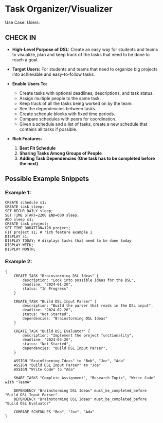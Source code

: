 # Task Organizer/Visualizer

Use Case: 
Users: 
## CHECK IN
- **High-Level Purpose of DSL:**
  Create an easy way for students and teams to visualize, plan and keep track of the tasks that need to be done to reach a goal.

- **Target Users:**
  For students and teams that need to organize big projects into achievable and easy-to-follow tasks.

- **Enable Users To:**
  - Create tasks with optional deadlines, descriptions, and task status.
  - Assign multiple people to the same task.
  - Keep track of all the tasks being worked on by the team.
  - See the dependencies between tasks.
  - Create schedule blocks with fixed time periods.
  - Compare schedules with peers for coordination.
  - Given a schedule and a list of tasks, create a new schedule that contains all tasks if possible.

- **Rich Features:**
  1. **Best Fit Schedule**
  2. **Sharing Tasks Among Groups of People**
  3. **Adding Task Dependencies (One task has to be completed before the next)**

## Possible Example Snippets

### Example 1:
```dsl
CREATE schedule s1;
CREATE task sleep;
SET RECUR DAILY sleep;
SET TIME START=2200 END=600 sleep;
ADD sleep s1;
CREATE task project;
SET TIME DURATION=120 project;
FIT project s1; # rich feature example 1
DISPLAY s1;
DISPLAY TODAY; # displays tasks that need to be done today
DISPLAY WEEK;
DISPLAY MONTH;
```
### Example 2:
```
{
    CREATE_TASK "Brainstorming DSL Ideas" {
        description: "Look into possible ideas for the DSL",
        deadline: "2024-01-20",
        status: "In Progress"
    }

    CREATE_TASK "Build DSL Input Parser" {
        description: "Build the parser that reads in the DSL input",
        deadline: "2024-02-20",
        status: "Not Started",
        dependencies: "Brainstorming DSL Ideas"
    }

    CREATE_TASK "Build DSL Evaluator" {
        description: "Implement the project functionality",
        deadline: "2024-03-20",
        status: "Not Started",
        dependencies: "Build DSL Input Parser",
    }

    ASSIGN "BrainStorming Ideas" to "Bob", "Joe", "Ada"
    ASSIGN "Build DSL Input Parser" to "Joe"
    ASSIGN "Write Code" to "Ada"

    SHARE_TASKS "Complete Assignment", "Research Topic", "Write Code" with "TeamA"

    DEPENDENCY "Brainstorming DSL Ideas" must_be_completed_before "Build DSL Input Parser"
    DEPENDENCY "Brainstorming DSL Ideas" must_be_completed_before "Build DSL Evaluator"

    COMPARE_SCHEDULES "Bob", "Joe", "Ada"
}
```
